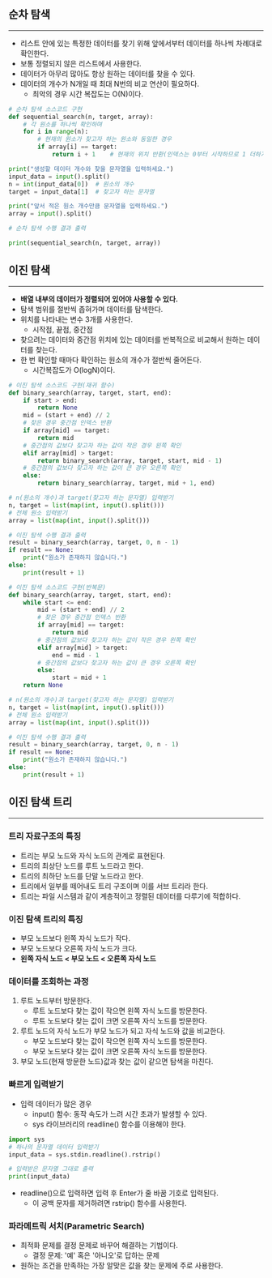 ## **순차 탐색**

---

- 리스트 안에 있는 특정한 데이터를 찾기 위해 앞에서부터 데이터를 하나씩 차례대로 확인한다.
- 보통 정렬되지 않은 리스트에서 사용한다.
- 데이터가 아무리 많아도 항상 원하는 데이터를 찾을 수 있다.
- 데이터의 개수가 N개일 때 최대 N번의 비교 연산이 필요하다.
  - 최악의 경우 시간 복잡도는 O(N)이다.

```python
# 순차 탐색 소스코드 구현
def sequential_search(n, target, array):
    # 각 원소를 하나씩 확인하며
    for i in range(n):
        # 현재의 원소가 찾고자 하는 원소와 동일한 경우
        if array[i] == target:
            return i + 1    # 현재의 위치 반환(인덱스는 0부터 시작하므로 1 더하기)

print("생성할 데이터 개수와 찾을 문자열을 입력하세요.")
input_data = input().split()
n = int(input_data[0])  # 원소의 개수
target = input_data[1]  # 찾고자 하는 문자열

print("앞서 적은 원소 개수만큼 문자열을 입력하세요.")
array = input().split()

# 순차 탐색 수행 결과 출력

print(sequential_search(n, target, array))
```

## **이진 탐색**

---

- **배열 내부의 데이터가 정렬되어 있어야 사용할 수 있다.**
- 탐색 범위를 절반씩 좁혀가며 데이터를 탐색한다.
- 위치를 나타내는 변수 3개를 사용한다.
  - 시작점, 끝점, 중간점
- 찾으려는 데이터와 중간점 위치에 있는 데이터를 반복적으로 비교해서 원하는 데이터를 찾는다.
- 한 번 확인할 때마다 확인하는 원소의 개수가 절반씩 줄어든다.
  - 시간복잡도가 O(logN)이다.

```python
# 이진 탐색 소스코드 구현(재귀 함수)
def binary_search(array, target, start, end):
    if start > end:
        return None
    mid = (start + end) // 2
    # 찾은 경우 중간점 인덱스 반환
    if array[mid] == target:
        return mid
    # 중간점의 값보다 찾고자 하는 값이 작은 경우 왼쪽 확인
    elif array[mid] > target:
        return binary_search(array, target, start, mid - 1)
    # 중간점의 값보다 찾고자 하는 값이 큰 경우 오른쪽 확인
    else:
        return binary_search(array, target, mid + 1, end)

# n(원소의 개수)과 target(찾고자 하는 문자열) 입력받기
n, target = list(map(int, input().split()))
# 전체 원소 입력받기
array = list(map(int, input().split()))

# 이진 탐색 수행 결과 출력
result = binary_search(array, target, 0, n - 1)
if result == None:
    print("원소가 존재하지 않습니다.")
else:
    print(result + 1)
```

```python
# 이진 탐색 소스코드 구현(반복문)
def binary_search(array, target, start, end):
    while start <= end:
        mid = (start + end) // 2
        # 찾은 경우 중간점 인덱스 반환
        if array[mid] == target:
            return mid
        # 중간점의 값보다 찾고자 하는 값이 작은 경우 왼쪽 확인
        elif array[mid] > target:
            end = mid - 1
        # 중간점의 값보다 찾고자 하는 값이 큰 경우 오른쪽 확인
        else:
            start = mid + 1
    return None

# n(원소의 개수)과 target(찾고자 하는 문자열) 입력받기
n, target = list(map(int, input().split()))
# 전체 원소 입력받기
array = list(map(int, input().split()))

# 이진 탐색 수행 결과 출력
result = binary_search(array, target, 0, n - 1)
if result == None:
    print("원소가 존재하지 않습니다.")
else:
    print(result + 1)
```

## **이진 탐색 트리**

---

### **트리 자료구조의 특징**

- 트리는 부모 노드와 자식 노드의 관계로 표현된다.
- 트리의 최상단 노드를 루트 노드라고 한다.
- 트리의 최하단 노드를 단말 노드라고 한다.
- 트리에서 일부를 떼어내도 트리 구조이며 이를 서브 트리라 한다.
- 트리는 파일 시스템과 같이 계층적이고 정렬된 데이터를 다루기에 적합하다.

### **이진 탐색 트리의 특징**

- 부모 노드보다 왼쪽 자식 노드가 작다.
- 부모 노드보다 오른쪽 자식 노드가 크다.
- **왼쪽 자식 노드 < 부모 노드 < 오른쪽 자식 노드**

### **데이터를 조회하는 과정**

1. 루트 노드부터 방문한다.
   - 루트 노드보다 찾는 값이 작으면 왼쪽 자식 노드를 방문한다.
   - 루트 노드보다 찾는 값이 크면 오른쪽 자식 노드를 방문한다.
2. 루트 노드의 자식 노드가 부모 노드가 되고 자식 노드와 값을 비교한다.
   - 부모 노드보다 찾는 값이 작으면 왼쪽 자식 노드를 방문한다.
   - 부모 노드보다 찾는 값이 크면 오른쪽 자식 노드를 방문한다.
3. 부모 노드(현재 방문한 노드)값과 찾는 값이 같으면 탐색을 마친다.

### **빠르게 입력받기**

- 입력 데이터가 많은 경우
  - input() 함수: 동작 속도가 느려 시간 초과가 발생할 수 있다.
  - sys 라이브러리의 readline() 함수를 이용해야 한다.

```python
import sys
# 하나의 문자열 데이터 입력받기
input_data = sys.stdin.readline().rstrip()

# 입력받은 문자열 그대로 출력
print(input_data)
```

- readline()으로 입력하면 입력 후 Enter가 줄 바꿈 기호로 입력된다.
  - 이 공백 문자를 제거하려면 rstrip() 함수를 사용한다.

### **파라메트릭 서치(Parametric Search)**

- 최적화 문제를 결정 문제로 바꾸어 해결하는 기법이다.
  - 결정 문제: '예' 혹은 '아니오'로 답하는 문제
- 원하는 조건을 만족하는 가장 알맞은 값을 찾는 문제에 주로 사용한다.
